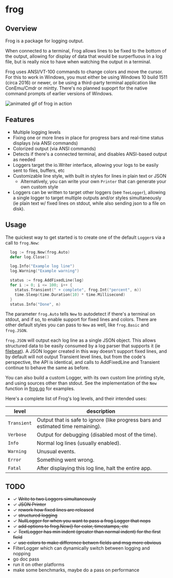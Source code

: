 # frog

## Overview

Frog is a package for logging output.

When connected to a terminal, Frog allows lines to be fixed to the bottom of the output, allowing for display of data that would be surperfluous in a log file, but is really nice to have when watching the output in a terminal.

Frog uses ANSI/VT-100 commands to change colors and move the cursor. For this to work in Windows, you must either be using Windows 10 build 1511 (circa 2016) or newer, or be using a third-party terminal application like ConEmu/Cmdr or mintty. There's no planned supoprt for the native command prompts of earlier versions of Windows.

![animated gif of frog in action](https://the.real.danbrakeley.com/github/frog-0.2.0-demo.gif)

## Features

- Multiple logging levels
- Fixing one or more lines in place for progress bars and real-time status displays (via ANSI commands)
- Colorized output (via ANSI commands)
- Detects if there's a connected terminal, and disables ANSI-based output as needed
- Loggers target the io.Writer interface, allowing your logs to be easily sent to files, buffers, etc
- Customizable line style, with built in styles for lines in plain text or JSON
  - Alternatively, you can write your own `Printer` that can generate your own custom style
- Loggers can be written to target other loggers (see `TeeLogger`), allowing a single logger to target multiple outputs and/or styles simultaneously (ie plain text w/ fixed lines on stdout, while also sending json to a file on disk).

## Usage

The quickest way to get started is to create one of the default `Logger`s via a call to `frog.New`:

```go
  log := frog.New(frog.Auto)
  defer log.Close()

  log.Info("Example log line")
  log.Warning("Example warning")

  status := frog.AddFixedLine(log)
  for i := 0; i <= 100; i++ {
    status.Transient(" + complete", frog.Int("percent", n))
    time.Sleep(time.Duration(10) * time.Millisecond)
  }
  status.Info("Done", n)
```

The parameter `frog.Auto` tells `New` to autodetect if there's a terminal on stdout, and if so, to enable support for fixed lines and colors. There are other default styles you can pass to `New` as well, like `frog.Basic` and `frog.JSON`.

`frog.JSON` will output each log line as a single JSON object. This allows structured data to be easily consumed by a log parser that supports it (ie [filebeat](https://www.elastic.co/products/beats/filebeat)). A JSON logger created in this way doesn't support fixed lines, and by default will not output Transient level lines, but from the code's perspective, the API is identical, and calls to AddFixedLine and Transient continue to behave the same as before.

You can also build a custom Logger, with its own custom line printing style, and using sources other than stdout. See the implementation of the `New` function in [frog.go](https://github.com/danbrakeley/frog/blob/master/frog.go#L40-L79) for examples.

Here's a complete list of Frog's log levels, and their intended uses:

level | description
--- | ---
`Transient` | Output that is safe to ignore (like progress bars and estimated time remaining).
`Verbose` | Output for debugging (disabled most of the time).
`Info` | Normal log lines (usually enabled).
`Warning` | Unusual events.
`Error` | Something went wrong.
`Fatal` | After displaying this log line, halt the entire app.

## TODO

- ✓ ~~Write to two Loggers simultaneously~~
- ✓ ~~JSON Printer~~
- ✓ ~~rework how fixed lines are released~~
- ✓ ~~structured logging~~
- ✓ ~~NullLogger for when you want to pass a frog.Logger that nops~~
- ✓ ~~add options to frog.New() for color, timestamps, etc~~
- ✓ ~~TextLogger has min indent (greater than normal indent) for the first field~~
- ✓ ~~use colors to make difference betwen fields and msg more obvious~~
- FilterLogger which can dynamically switch between logging and nopping
- go doc pass
- run it on other platforms
- make some benchmarks, maybe do a pass on performance
